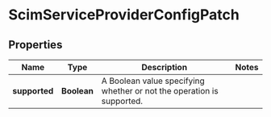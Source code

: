 

# ScimServiceProviderConfigPatch

## Properties

Name | Type | Description | Notes
------------ | ------------- | ------------- | -------------
**supported** | **Boolean** | A Boolean value specifying whether or not the operation is supported. | 




